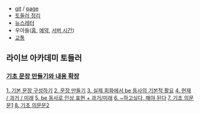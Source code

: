 - [git](https://github.com/HyungjunAn/keep) / [page](https://hyungjunan.github.io/keep/)
- [토들러 정리](la_toddler_basic.md)
- [뉴스레터](https://mail.google.com/mail/u/0/#label/News+Letter)
- 우아들([홈], [예약], [서버 시간])
- [교통]

[홈]: http://www.woorisoa.co.kr/main.php
[예약]: https://mobile.woorisoa.co.kr/
[서버 시간]: https://time.navyism.com/?host=https%3A%2F%2Fmobile.woorisoa.co.kr%2FMain
[교통]: traffic.md

## 라이브 아카데미 토들러 

### [기초 문장 만들기와 내용 확장](https://youtube.com/playlist?list=PLEzsBdrpZXC8tdzAqQHEQ66TocGI-Kagh&si=TpEkuvuDadzCP7Ni)



[1. 기본 문장 구성하기](https://www.youtube.com/watch?v=OGHo7apPWIY&list=PLEzsBdrpZXC8tdzAqQHEQ66TocGI-Kagh&index=1&t=5s&pp=iAQB)
[2. 문장 만들기](https://www.youtube.com/watch?v=yJg0rrmRZhA&list=PLEzsBdrpZXC8tdzAqQHEQ66TocGI-Kagh&index=2&t=401s&pp=iAQB)
[3. 실제 회화에서 be 동사의 기본적 활요](https://www.youtube.com/watch?v=0R6tL0ESm_U&list=PLEzsBdrpZXC8tdzAqQHEQ66TocGI-Kagh&index=3&pp=iAQB)
[4. 현재 / 과거 / 미래](https://www.youtube.com/watch?v=c7_IqzxcaS0&list=PLEzsBdrpZXC8tdzAqQHEQ66TocGI-Kagh&index=4&t=30s&pp=iAQB)
[5. be 동사로 인상 표현 + 과거/미래](https://www.youtube.com/watch?v=MY6Y2wiXSLA&list=PLEzsBdrpZXC8tdzAqQHEQ66TocGI-Kagh&index=5&pp=iAQB)
[6. ~하고싶다, 해야 된다](https://www.youtube.com/watch?v=kOi2P-HQIKs&list=PLEzsBdrpZXC8tdzAqQHEQ66TocGI-Kagh&index=6&pp=iAQB)
[7. 기초 의문문1](https://www.youtube.com/watch?v=_FeHK1Vd7KM&list=PLEzsBdrpZXC8tdzAqQHEQ66TocGI-Kagh&index=7&pp=iAQB)
[8. 기초 의문문2](https://www.youtube.com/watch?v=MDLG58YRPv4&list=PLEzsBdrpZXC8tdzAqQHEQ66TocGI-Kagh&index=8&pp=iAQB)


